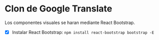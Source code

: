 # Clon de Google Translate

Los componentes visuales se haran mediante React Bootstrap.
- [x] Instalar React Bootstrap: `npm install react-bootstrap bootstrap -E`